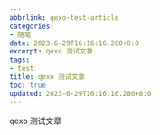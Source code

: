 ```yaml
---
abbrlink: qexo-test-article
categories:
- 随笔
date: 2023-6-29T16:16:16.280+8:0
excerpt: qexo 测试文章 
tags:
- test
title: qexo 测试文章
toc: true
updated: 2023-6-29T16:16:16.280+8:0
---
```

qexo 测试文章
